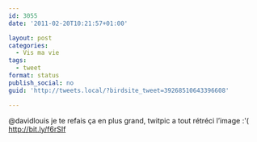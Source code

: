 ```yaml
---
id: 3055
date: '2011-02-20T10:21:57+01:00'

layout: post
categories:
  - Vis ma vie
tags:
  - tweet
format: status
publish_social: no
guid: 'http://tweets.local/?birdsite_tweet=39268510643396608'

---
```


@davidlouis je te refais ça en plus grand, twitpic a tout rétréci l’image :'( http://bit.ly/f6rSIf